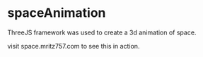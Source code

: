 # spaceAnimation

ThreeJS framework was used to create a 3d animation of space.

visit space.mritz757.com to see this in action.


